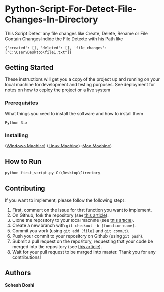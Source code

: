 # Python-Script-For-Detect-File-Changes-In-Directory
This Script Detect any file changes like Create, Delete, Rename or File Contain Changes Indide the File Detecte with his Path like

```
{'created': [], 'deleted': [], 'file_changes': ["C:\User\Desktop\file1.txt"]}
```
## Getting Started

These instructions will get you a copy of the project up and running on your local machine for development and testing purposes. See deployment for notes on how to deploy the project on a live system
### Prerequisites

What things you need to install the software and how to install them

```
Python 3.x
```
### Installing

([Windows Machine](https://www.youtube.com/watch?v=dX2-V2BocqQ))
([Linux Machine](http://docs.python-guide.org/en/latest/starting/install3/linux/))
([Mac Machine](http://programwithus.com/learn-to-code/install-python3-mac/))

## How to Run 

```
python first_script.py C:\Desktop\Directory

```
## Contributing
If you want to implement, please follow the following steps:
1. First, comment on the issue for that function you want to implement.
2. On Github, fork the repository (see [this article](https://help.github.com/articles/fork-a-repo/)).
3. Clone the repository to your local machine (see [this article](https://help.github.com/articles/cloning-a-repository/)).
4. Create a new branch with `git checkout -b [function-name]`.
5. Commit you work (using `git add [file]` and `git commit`).
6. Push your commit to your repository on Github (using `git push`).
7. Submit a pull request on the repository, requesting that your code be merged into the repository (see [this article](https://help.github.com/articles/creating-a-pull-request/)).
8. Wait for your pull request to be merged into master.
Thank you for any contributions!

## Authors

**Sohesh Doshi** 
